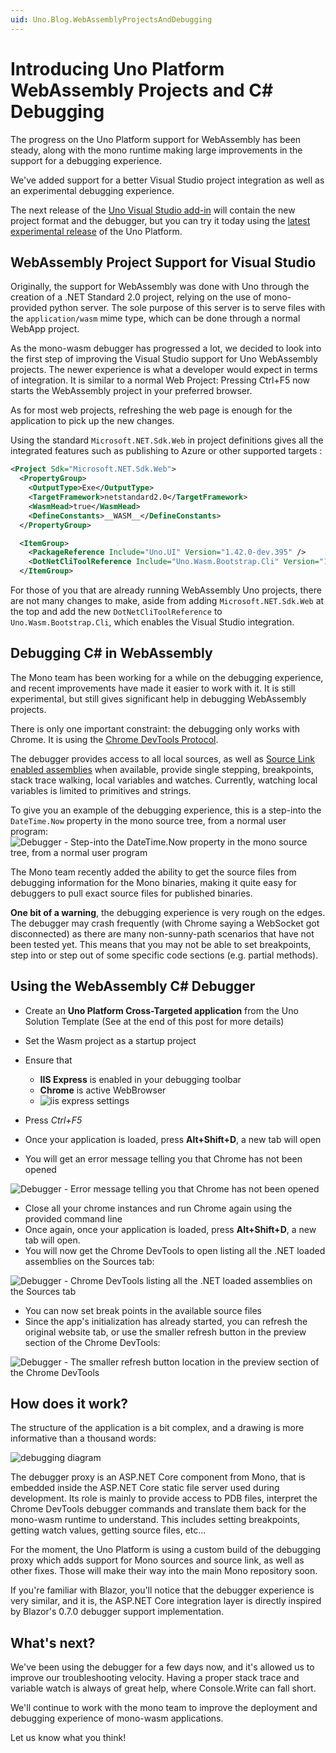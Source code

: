 ```yaml
---
uid: Uno.Blog.WebAssemblyProjectsAndDebugging
---
```


# Introducing Uno Platform WebAssembly Projects and C# Debugging

The progress on the Uno Platform support for WebAssembly has been steady, along with the mono runtime making large improvements in the support for a debugging experience.

We've added support for a better Visual Studio project integration as well as an experimental debugging experience.

The next release of the [Uno Visual Studio add-in](https://marketplace.visualstudio.com/items?itemName=unoplatform.uno-platform-addin-2022) will contain the new project format and the debugger, but you can try it today using the [latest experimental release](https://github.com/unoplatform/uno/releases) of the Uno Platform.

## WebAssembly Project Support for Visual Studio

Originally, the support for WebAssembly was done with Uno through the creation of a .NET Standard 2.0 project, relying on the use of mono-provided python server. The sole purpose of this server is to serve files with the `application/wasm` mime type, which can be done through a normal WebApp project.

As the mono-wasm debugger has progressed a lot, we decided to look into the first step of improving the Visual Studio support for Uno WebAssembly projects. The newer experience is what a developer would expect in terms of integration. It is similar to a normal Web Project: Pressing Ctrl+F5 now starts the WebAssembly project in your preferred browser.

As for most web projects, refreshing the web page is enough for the application to pick up the new changes.

Using the standard `Microsoft.NET.Sdk.Web` in project definitions gives all the integrated features such as publishing to Azure or other supported targets :

```xml
<Project Sdk="Microsoft.NET.Sdk.Web">
  <PropertyGroup>
    <OutputType>Exe</OutputType>
    <TargetFramework>netstandard2.0</TargetFramework>
    <WasmHead>true</WasmHead>
    <DefineConstants>__WASM__</DefineConstants>
  </PropertyGroup>

  <ItemGroup>
    <PackageReference Include="Uno.UI" Version="1.42.0-dev.395" />
    <DotNetCliToolReference Include="Uno.Wasm.Bootstrap.Cli" Version="1.0.0-dev.112" />
  </ItemGroup>
```

For those of you that are already running WebAssembly Uno projects, there are not many changes to make, aside from adding `Microsoft.NET.Sdk.Web` at the top and add the new `DotNetCliToolReference` to `Uno.Wasm.Bootstrap.Cli`, which enables the Visual Studio integration.

## Debugging C# in WebAssembly

The Mono team has been working for a while on the debugging experience, and recent improvements have made it easier to work with it. It is still experimental, but still gives significant help in debugging WebAssembly projects.

There is only one important constraint: the debugging only works with Chrome. It is using the [Chrome DevTools Protocol](https://chromedevtools.github.io/devtools-protocol/).

The debugger provides access to all local sources, as well as [Source Link enabled assemblies](https://learn.microsoft.com/dotnet/standard/library-guidance/sourcelink) when available, provide single stepping, breakpoints, stack trace walking, local variables and watches. Currently, watching local variables is limited to primitives and strings.

To give you an example of the debugging experience, this is a step-into the `DateTime.Now` property in the mono source tree, from a normal user program:
 ![Debugger - Step-into the `DateTime.Now` property in the mono source tree, from a normal user program](Assets/201901-debugger-step-04.png)

The Mono team recently added the ability to get the source files from debugging information for the Mono binaries, making it quite easy for debuggers to pull exact source files for published binaries.

**One bit of a warning**, the debugging experience is very rough on the edges. The debugger may crash frequently (with Chrome saying a WebSocket got disconnected) as there are many non-sunny-path scenarios that have not been tested yet. This means that you may not be able to set breakpoints, step into or step out of some specific code sections (e.g. partial methods).

## Using the WebAssembly C# Debugger

- Create an **Uno Platform Cross-Targeted application** from the Uno Solution Template (See at the end of this post for more details)
- Set the Wasm project as a startup project
- Ensure that
  - **IIS Express** is enabled in your debugging toolbar
  - **Chrome** is active WebBrowser
  - ![iis express settings](Assets/201901-debugging-iis-express.png)

- Press *Ctrl+F5*
- Once your application is loaded, press **Alt+Shift+D**, a new tab will open
- You will get an error message telling you that Chrome has not been opened

![Debugger - Error message telling you that Chrome has not been opened](Assets/201901-debugger-step-01.png)

- Close all your chrome instances and run Chrome again using the provided command line
- Once again, once your application is loaded, press **Alt+Shift+D**, a new tab will open.
- You will now get the Chrome DevTools to open listing all the .NET loaded assemblies on the Sources tab:

![Debugger - Chrome DevTools listing all the .NET loaded assemblies on the Sources tab](Assets/201901-debugger-step-02.png)

- You can now set break points in the available source files
- Since the app's initialization has already started, you can refresh the original website tab, or use the smaller refresh button in the preview section of the Chrome DevTools:

![Debugger - The smaller refresh button location in the preview section of the Chrome DevTools](Assets/201901-debugger-step-03.png)

## How does it work?

The structure of the application is a bit complex, and a drawing is more informative than a thousand words:

![debugging diagram](Assets/201901-debugger-structure-01.png)

The debugger proxy is an ASP.NET Core component from Mono, that is embedded inside the ASP.NET Core static file server used during development. Its role is mainly to provide access to PDB files, interpret the Chrome DevTools debugger commands and translate them back for the mono-wasm runtime to understand. This includes setting breakpoints, getting watch values, getting source files, etc...

For the moment, the Uno Platform is using a custom build of the debugging proxy which adds support for Mono sources and source link, as well as other fixes. Those will make their way into the main Mono repository soon.

If you're familiar with Blazor, you'll notice that the debugger experience is very similar, and it is, the ASP.NET Core integration layer is directly inspired by Blazor's 0.7.0 debugger support implementation.

## What's next?

We've been using the debugger for a few days now, and it's allowed us to improve our troubleshooting velocity. Having a proper stack trace and variable watch is always of great help, where Console.Write can fall short.

We'll continue to work with the mono team to improve the deployment and debugging experience of mono-wasm applications.

Let us know what you think!
